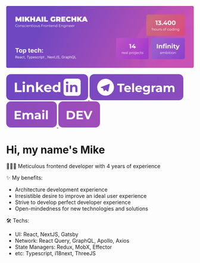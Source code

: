 ![Banner](https://raw.githubusercontent.com/grech-ca/grech-ca/master/GitHub%20Readme%20Banner.svg)

<a href="https://www.linkedin.com/in/grech-ca/" target="_blank" rel="noreferrer">
  <img src="https://raw.githubusercontent.com/grech-ca/grech-ca/master/LinkedIn.svg" alt="LinkedIn" />
</a>
<a href="https://t.me/grech_ca" target="_blank" rel="noreferrer">
  <img src="https://raw.githubusercontent.com/grech-ca/grech-ca/master/Telegram.svg" alt="Telegram" />
</a>
<a href="mailto:grech.code@gmail.com" target="_blank" rel="noreferrer">
  <img src="https://raw.githubusercontent.com/grech-ca/grech-ca/master/Email.svg" alt="Email" />
</a>
<a href="https://dev.to/grech_ca" target="_blank" rel="noreferrer">
  <img src="https://raw.githubusercontent.com/grech-ca/grech-ca/master/devto.svg" alt="DevTo" />
</a>

# Hi, my name's Mike

👨🏻‍💻 Meticulous frontend developer with 4 years of experience

✨ My benefits:
- Architecture development experience
- Irresistible desire to improve an ideal user experience
- Strive to develop perfect developer experience
- Open-mindedness for new technologies and solutions

🛠️ Techs:
- UI: React, NextJS, Gatsby
- Network: React Query, GraphQL, Apollo, Axios
- State Managers: Redux, MobX, Effector
- etc: Typescript, i18next, ThreeJS 

<!--
**grech-ca/grech-ca** is a ✨ _special_ ✨ repository because its `README.md` (this file) appears on your GitHub profile.

Here are some ideas to get you started:

- 🔭 I’m currently working on ...
- 🌱 I’m currently learning ...
- 👯 I’m looking to collaborate on ...
- 🤔 I’m looking for help with ...
- 💬 Ask me about ...
- 📫 How to reach me: ...
- 😄 Pronouns: ...
- ⚡ Fun fact: ...
-->
